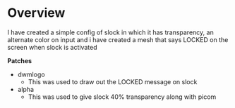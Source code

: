 # Overview
I have created a simple config of slock in which it has transparency, an alternate color on input and i have created a mesh that says LOCKED on the screen when slock is activated

**Patches**
- dwmlogo
	- This was used to draw out the LOCKED message on slock
- alpha
	- This was used to give slock 40% transparency along with picom